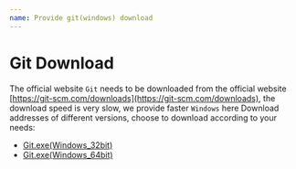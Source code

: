 ```yaml
---
name: Provide git(windows) download
---
```



# Git Download
The official website `Git` needs to be downloaded from the official website [https://git-scm.com/downloads](https://git-scm.com/downloads), the download speed is very slow, we provide faster `Windows` here Download addresses of different versions, choose to download according to your needs:

+ <a href="https://www.gitclone.com/download/Git-2.29.2-32-bit.exe">Git.exe(Windows_32bit)</a>
+ <a href="https://www.gitclone.com/download/Git-2.31.1-64-bit.exe">Git.exe(Windows_64bit)</a>

